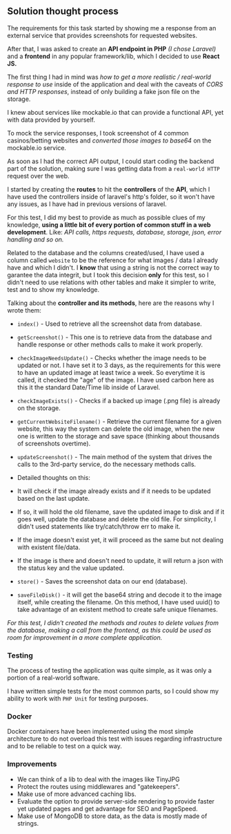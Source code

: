 ## Solution thought process

  

The requirements for this task started by showing me a response from an external service that provides screenshots for requested websites.

  

After that, I was asked to create an **API endpoint in PHP**  *(I chose Laravel)* and a **frontend** in any popular framework/lib, which I decided to use **React JS.**

  

The first thing I had in mind was *how to get a more realistic / real-world response to use* inside of the application and deal with the caveats of *CORS and HTTP responses*, instead of only building a fake json file on the storage.

  

I knew about services like mockable.io that can provide a functional API, yet with data provided by yourself.

To mock the service responses, I took screenshot of 4 common casinos/betting websites and *converted those images to base64* on the mockable.io service.

  

As soon as I had the correct API output, I could start coding the backend part of the solution, making sure I was getting data from a `real-world HTTP` request over the web.

  

I started by creating the **routes** to hit the **controllers** of the **API**, which I have used the controllers inside of laravel's http's folder, so it won't have any issues, as I have had in previous versions of laravel.

  

For this test, I did my best to provide as much as possible clues of my knowledge, **using a little bit of every portion of common stuff in a web development**. Like: *API calls, https requests, database, storage, json, error handling and so on.*

  

Related to the database and the columns created/used, I have used a column called `website` to be the reference for what images / data I already have and which I didn't. I **know** that using a string is not the correct way to garantee the data integrit, but I took this decision **only** for this test, so I didn't need to use relations with other tables and make it simpler to write, test and to show my knowledge.

  

Talking about the **controller and its methods**, here are the reasons why I wrote them:

*  `index()` - Used to retrieve all the screenshot data from database.

  

*  `getScreenshot()` - This one is to retrieve data from the database and handle response or other methods calls to make it work properly.

  

*  `checkImageNeedsUpdate()` - Checks whether the image needs to be updated or not. I have set it to 3 days, as the requirements for this were to have an updated image at least twice a week. So everytime it is called, it checked the "age" of the image. I have used carbon here as this it the standard Date/Time lib inside of Laravel.

  

*  `checkImageExists()` - Checks if a backed up image (.png file) is already on the storage.

  

*  `getCurrentWebsiteFilename()` - Retrieve the current filename for a given website, this way the system can delete the old image, when the new one is written to the storage and save space (thinking about thousands of screenshots overtime).

  

*  `updateScreenshot()` - The main method of the system that drives the calls to the 3rd-party service, do the necessary methods calls.

* Detailed thoughts on this:

* It will check if the image already exists and if it needs to be updated based on the last update.

* If so, it will hold the old filename, save the updated image to disk and if it goes well, update the database and delete the old file. For simplicity, I didn't used statements like try/catch/throw err to make it.

* If the image doesn't exist yet, it will proceed as the same but not dealing with existent file/data.

* If the image is there and doesn't need to update, it will return a json with the status key and the value updated.

*  `store()` - Saves the screenshot data on our end (database).

  

*  `saveFileDisk()` - it will get the base64 string and decode it to the image itself, while creating the filename. On this method, I have used uuid() to take advantage of an existent method to create safe unique filenames.

  

*For this test, I didn't created the methods and routes to delete values from the database, making a call from the frontend, as this could be used as room for improvement in a more complete application.*

  

### Testing

The process of testing the application was quite simple, as it was only a portion of a real-world software.

I have written simple tests for the most common parts, so I could show my ability to work with `PHP Unit` for testing purposes.

  

### Docker

Docker containers have been implemented using the most simple architecture to do not overload this test with issues regarding infrastructure and to be reliable to test on a quick way.

### Improvements

- We can think of a lib to deal with the images like TinyJPG
- Protect the routes using middlewares and "gatekeepers".
- Make use of more advanced caching libs.
- Evaluate the option to provide server-side rendering to provide faster yet updated pages and get advantage for SEO and PageSpeed.
- Make use of MongoDB to store data, as the data is mostly made of strings.
